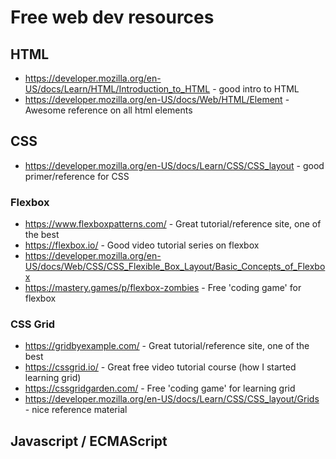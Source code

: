 # Free web dev resources 

## HTML

- https://developer.mozilla.org/en-US/docs/Learn/HTML/Introduction_to_HTML - good intro to HTML
- https://developer.mozilla.org/en-US/docs/Web/HTML/Element - Awesome reference on all html elements

## CSS

- https://developer.mozilla.org/en-US/docs/Learn/CSS/CSS_layout - good primer/reference for CSS

### Flexbox

- https://www.flexboxpatterns.com/ - Great tutorial/reference site, one of the best
- https://flexbox.io/ - Good video tutorial series on flexbox
- https://developer.mozilla.org/en-US/docs/Web/CSS/CSS_Flexible_Box_Layout/Basic_Concepts_of_Flexbox
- https://mastery.games/p/flexbox-zombies - Free 'coding game' for flexbox

### CSS Grid

- https://gridbyexample.com/ - Great tutorial/reference site, one of the best
- https://cssgrid.io/ - Great free video tutorial course (how I started learning grid)
- https://cssgridgarden.com/ - Free 'coding game' for learning grid
- https://developer.mozilla.org/en-US/docs/Learn/CSS/CSS_layout/Grids - nice reference material

## Javascript / ECMAScript
